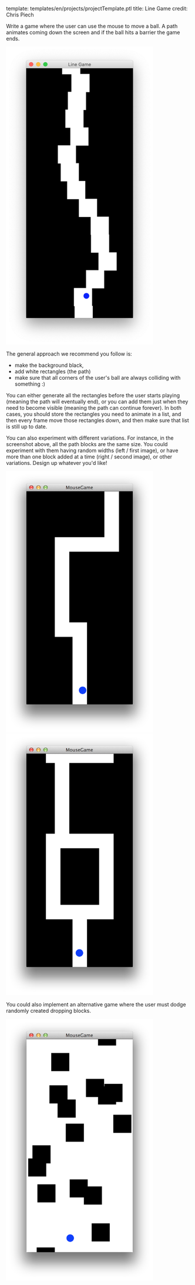 template: templates/en/projects/projectTemplate.ptl
title: Line Game
credit: Chris Piech

Write a game where the user can use the mouse to move a ball. A path animates coming down the screen and if the ball hits a barrier the game ends.

<img src="./screenshot.png" alt="a screenshot of the line game with a white path on a black background and the user's dot showing in blue that they must keep within the white path." class="center" style="width: 400px" />

The general approach we recommend you follow is:

+ make the background black,
+ add white rectangles (the path)
+ make sure that all corners of the user's ball are always colliding with something :)

You can either generate all the rectangles before the user starts playing (meaning the path will eventually end), or you can add them just when they need to become visible (meaning the path can continue forever).  In both cases, you should store the rectangles you need to animate in a list, and then every frame move those rectangles down, and then make sure that list is still up to date.

You can also experiment with different variations.  For instance, in the screenshot above, all the path blocks are the same size.  You could experiment with them having random widths (left / first image), or have more than one block added at a time (right / second image), or other variations.  Design up whatever you'd like!

<div class="row">
	<div class="col-md-12 col-lg-6">
		<img src="./refined.png" alt="a screenshot of the line game with a white path on a black background and the user's dot showing in blue that they must keep within the white path.  This implementation has random width blocks." class="center" style="width: 400px" />
	</div>
	<div class="col-md-12 col-lg-6">
		<img src="./refined-2.png" alt="a screenshot of the line game with a white path on a black background and the user's dot showing in blue that they must keep within the white path.  This implementation may add more than one block at a time." class="center" style="width: 400px" />
	</div>
</div>


You could also implement an alternative game where the user must dodge randomly created dropping blocks.

<img src="./alt.png" alt="a screenshot of a game where a user must move the mouse to move a dot to dodge random falling blocks." class="center" style="width: 400px" />
